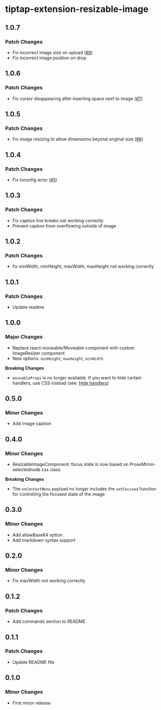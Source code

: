 # tiptap-extension-resizable-image

## 1.0.7

### Patch Changes

- Fix incorrect image size on upload ([#8](https://github.com/HoHieuLuc/tiptap-resizable-image/issues/8))
- Fix incorrect image position on drop

## 1.0.6

### Patch Changes

- Fix cursor disappearing after inserting space next to image ([#7](https://github.com/HoHieuLuc/tiptap-resizable-image/issues/7))

## 1.0.5

### Patch Changes

- Fix image resizing to allow dimensions beyond original size ([#6](https://github.com/HoHieuLuc/tiptap-resizable-image/issues/6))

## 1.0.4

### Patch Changes

- Fix tsconfig error ([#5](https://github.com/HoHieuLuc/tiptap-resizable-image/pull/5))

## 1.0.3

### Patch Changes

- Fix caption line breaks not working correctly
- Prevent caption from overflowing outside of image

## 1.0.2

### Patch Changes

- fix minWidth, minHeight, maxWidth, maxHeight not working correctly

## 1.0.1

### Patch Changes

- Update readme

## 1.0.0

### Major Changes

- Replace react-moveable/Moveable component with custom ImageResizer component
- New options: `minHeight`, `maxHeight`, `minWidth`

**Breaking Changes**

- `moveableProps` is no longer available. If you want to hide certain handlers, use CSS instead (see: [Hide handlers](https://tiptap-resizable-image.vercel.app/styling#hide-handlers))

## 0.5.0

### Minor Changes

- Add image caption

## 0.4.0

### Minor Changes

- ResizableImageComponent: focus state is now based on ProseMirror-selectednode css class

**Breaking Changes**

- The `onContextMenu` payload no longer includes the `setFocused` function for controlling the focused state of the image

## 0.3.0

### Minor Changes

- Add allowBase64 option
- Add markdown syntax support

## 0.2.0

### Minor Changes

- Fix maxWidth not working correctly

## 0.1.2

### Patch Changes

- Add commands section to README

## 0.1.1

### Patch Changes

- Update README file

## 0.1.0

### Minor Changes

- First minor release

